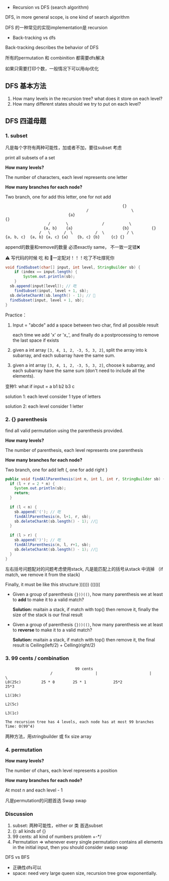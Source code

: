 - Recursion vs DFS (search algorithm)

DFS, in more general scope, is one kind of search algorithm

DFS 的一种常见的实现implementation是 recursion



- Back-tracking vs dfs

Back-tracking describes the behavior of DFS



所有的permutation 和 combinition 都需要dfs解决

如果只需要打印个数，一般情况下可以用dp优化



## DFS 基本方法

1. How many levels in the recursion tree? what does it store on each level?
2. How many different states should we try to put on each level?

## DFS 四道母题

### 1. subset

凡是每个字符有两种可能性，加或者不加，要往subset 考虑

print all subsets of a set

**How many levels?**

The number of characters, each level represents one letter

**How many branches for each node?**

Two branch, one for add this letter, one for not add

```
													{}
									/                   \ 
							{a}											 {}
				   /       \               /           \
				 {a, b}    {a}						{b}          {}
			   /   \      /  \          /  \          / \
{a, b, c}  {a, b} {a, c} {a}    {b, c} {b}     {c} {}
```

append的数量和remove的数量 必须exactly same， 不一致一定错❌

⚠️ 写代码的时候 吃 和 🤮一定配对！！！吃了不吐撑死你

```java
void findSubset(char[] input, int level, StringBuilder sb) {
	if (index == input.length) {
		System.out.println(sb);
	}
  sb.append(input[level]); // 吃
	findSubset(input, level + 1, sb); 
  sb.deleteCharAt(sb.length() - 1); // 🤮 
  findSubset(input, level + 1, sb);	
}
```



Practice：

1. Input = "abcde" add a space between two char, find all possible result

   each time we add 'x' or 'x_', and finally do a postprocessing to remove the last space if exists

2. given a int array `[3, 4, 1, 2, -3, 5, 3, 2]`, split the array into k subarray, and each subarray have the same sum.

3. given a int array `[3, 4, 1, 2, -3, 5, 3, 2]`, choose k subarray, and each subarray have the same sum (don't need to include all the elements).



变种1: what if input = a b1 b2 b3 c

solution 1: each level consider 1 type of letters

solution 2: each level consider 1 letter



### 2. {} parenthesis

find all valid permutation using the parenthesis provided.

**How many levels?**

The number of parenthesis, each level represents one parenthesis

**How many branches for each node?**

Two branch, one for add left {, one for add right }



```java
public void findAllParenthesis(int n, int l, int r, StringBuilder sb) {
  if (l + r = 2 * n) {
    System.out.println(sb);
    return;
  }
  
  if (l < n) {
    sb.append('('); // 吃
    findAllParenthesis(n, l+1, r, sb);
    sb.deleteCharAt(sb.length() - 1); //🤮
  }
  
  if (l > r) {
    sb.append(')'); // 吃
    findAllParenthesis(n, l, r+1, sb);
    sb.deleteCharAt(sb.length() - 1); //🤮
  }
}
```

左右括号问题配对的问题考虑使用stack, 凡是能匹配上的括号从stack 中消掉 （if match, we remove it from the stack)

Finally, it must be like this structure  )))))) ((((((

- Given a group of parenthesis `{}))(()`, how many parenthesis we at least to **add** to make it to a valid match?

  **Solution:** maitain a stack, if match with top() then remove it, finally the size of the stack is our final result

- Given a group of parenthesis `{}))(()`, how many parenthesis we at least to **reverse** to make it to a valid match?

  **Solution:** maitain a stack, if match with top() then remove it, the final result is Ceiling(left/2) + Celling(right/2)



### 3. 99 cents / combination

```
                               99 cents
			        /			        | 						| 					\
L0(25c)  		25 * 0        25 * 1			25*2						 25*3

L1(10c)       

L2(5c)

L3(1c)

The recursion tree has 4 levels, each node has at most 99 branches
Time: O(99^4)
```



两种方法，用stringbuilder 或 fix size array



### 4. permutation

**How many levels?**

The number of chars, each level represents a position

**How many branches for each node?**

At most n and each level - 1



凡是permutation的问题首选 Swap swap



### Discussion

1. subset: 两种可能性，either or 类 首选subset
2. (): all kinds of {}
3. 99 cents: all kind of numbers problem +-*/
4. Permutation => whenever every single permutation contains all elements in the initial input, then you should consider swap swap





DFS vs BFS

- 正确性dfs可以
- space: need very large queen size, recursion tree grow exponentially.